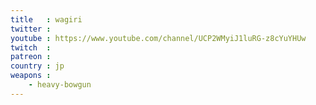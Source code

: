 ```yaml
---
title   : wagiri
twitter : 
youtube : https://www.youtube.com/channel/UCP2WMyiJ1luRG-z8cYuYHUw
twitch  : 
patreon : 
country : jp
weapons :
    - heavy-bowgun
---
```


